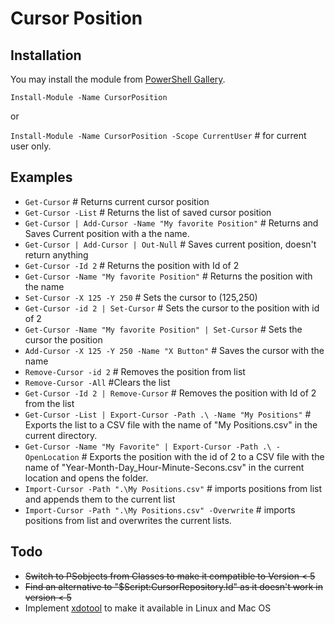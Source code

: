 # Cursor Position

## Installation
You may install the module from [PowerShell Gallery](https://www.powershellgallery.com/packages/CursorPosition).

`Install-Module -Name CursorPosition`

or

`Install-Module -Name CursorPosition -Scope CurrentUser` # for current user only.


## Examples
* `Get-Cursor`  # Returns current cursor position
* `Get-Cursor -List` # Returns the list of saved cursor position
* `Get-Cursor | Add-Cursor -Name "My favorite Position"` # Returns and Saves Current position with a the name.
* `Get-Cursor | Add-Cursor | Out-Null` # Saves current position, doesn't return anything
* `Get-Cursor -Id 2` # Returns the position with Id of 2
* `Get-Cursor -Name "My favorite Position"` # Returns the position with the name
* `Set-Cursor -X 125 -Y 250` # Sets the cursor to (125,250)
* `Get-Cursor -id 2 | Set-Cursor`  # Sets the cursor to the position with id of 2
* `Get-Cursor -Name "My favorite Position" | Set-Cursor` # Sets the cursor the position
* `Add-Cursor -X 125 -Y 250 -Name "X Button"` # Saves the cursor with the name
* `Remove-Cursor -id 2` # Removes the position from list
* `Remove-Cursor -All`  #Clears the list
* `Get-Cursor -Id 2 | Remove-Cursor`  # Removes the position with Id of 2 from the list
* `Get-Cursor -List | Export-Cursor -Path .\ -Name "My Positions"` # Exports the list to a CSV file with the name of "My Positions.csv" in the current directory. 
* `Get-Cursor -Name "My Favorite" | Export-Cursor -Path .\ -OpenLocation` # Exports the position with the id of 2 to a CSV file with the name of "Year-Month-Day_Hour-Minute-Secons.csv" in the current location and opens the folder.
* `Import-Cursor -Path ".\My Positions.csv"` # imports positions from list and appends them to the current list
* `Import-Cursor -Path ".\My Positions.csv" -Overwrite` # imports positions from list and overwrites the current lists.


## Todo
* <del>Switch to PSobjects from Classes to make it compatible to Version < 5
* <del>Find an alternative to "$Script:CursorRepository.Id" as it doesn't work in version < 5
* Implement [xdotool](https://github.com/jordansissel/xdotool) to make it available in Linux and Mac OS 